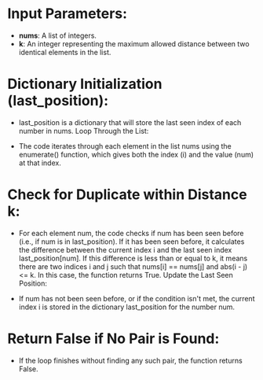# Input Parameters:

- **nums**: A list of integers.
- **k**: An integer representing the maximum allowed distance between two identical elements in the list.


# Dictionary Initialization (last_position):

- last_position is a dictionary that will store the last seen index of each number in nums.
Loop Through the List:

- The code iterates through each element in the list nums using the enumerate() function, which gives both the index (i) and the value (num) at that index.

# Check for Duplicate within Distance k:

- For each element num, the code checks if num has been seen before (i.e., if num is in last_position).
If it has been seen before, it calculates the difference between the current index i and the last seen index last_position[num].
If this difference is less than or equal to k, it means there are two indices i and j such that nums[i] == nums[j] and abs(i - j) <= k. In this case, the function returns True.
Update the Last Seen Position:

- If num has not been seen before, or if the condition isn't met, the current index i is stored in the dictionary last_position for the number num.

# Return False if No Pair is Found:

- If the loop finishes without finding any such pair, the function returns False.